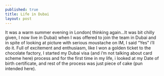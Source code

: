 ```yaml
---
published: true
title: Life in Dubai
layout: post
---
```

It was a warm summer evening in London( thinking again...It was bit chilly given, I now live in Dubai) when I was offered to join the team in Dubai and in spite of looking at picture with serious moustache on IM, I said “Yes” i’ll do it.
Full of excitement and enthusiasm, like I won a golden ticket to the chocolate factory, I started my Dubai visa (and i’m not talking about card scheme here) process and for the first time in my life, i looked at my Date of birth certificate, and rest of the process was just piece of cake (pun intended here).